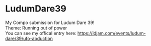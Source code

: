 # LudumDare39
My Compo submission for Ludum Dare 39!<br>
Theme: Running out of power<br>
You can see my offical entry here: https://ldjam.com/events/ludum-dare/39/ufo-abduction
